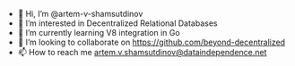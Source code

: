 - 👋 Hi, I’m @artem-v-shamsutdinov
- 👀 I’m interested in Decentralized Relational Databases
- 🌱 I’m currently learning V8 integration in Go
- 💞️ I’m looking to collaborate on https://github.com/beyond-decentralized
- 📫 How to reach me artem.v.shamsutdinov@dataindependence.net

<!---
artem-v-shamsutdinov/artem-v-shamsutdinov is a ✨ special ✨ repository because its `README.md` (this file) appears on your GitHub profile.
You can click the Preview link to take a look at your changes.
--->
